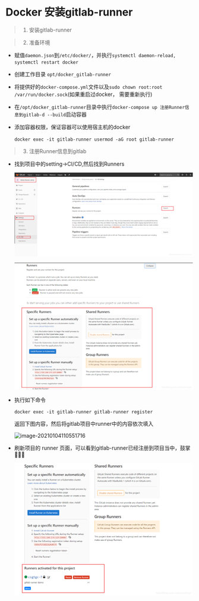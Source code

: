 # Docker 安装gitlab-runner

> 	1. 安装gitlab-runner



> 2. 准备环境

* 赋值`daemon.json`到`/etc/docker/`，并执行`systemctl daemon-reload, systemctl restart docker`

* 创建工作目录 `opt/docker_gitlab-runner`

* 将提供好的`docker-compose.yml`文件以及`sudo chown root:root /var/run/docker.sock`(如果重启过docker， 需要重新执行)

* 在`/opt/docker_gitlab-runner`目录中执行`docker-compose up 注册Runner信息到gitlab-d --build`启动容器

* 添加容器权限，保证容器可以使用宿主机的docker

  `docker exec -it gitlab-runner usermod -aG root gitlab-runner`


> 3. 注册Runner信息到gitlab

* 找到项目中的setting->CI/CD,然后找到Runners

  ![在这里插入图片描述](Docker安装gitlab-runner.assets/20190811192308339.png)

  ![在这里插入图片描述](Docker安装gitlab-runner.assets/20190811192331415.png)

* 执行如下命令

  ```shell
  docker exec -it gitlab-runner gitlab-runner register
  ```

  返回下图内容，然后将gitlab项目中runner中的内容依次填入

  ![image-20210104110551716](D:\SoftWare\Typora\docs\image-20210104110551716.png)

* 刷新项目的 runner 页面，可以看到gitlab-runner已经注册到项目当中，鼓掌👏👏👏

  ![在这里插入图片描述](Docker安装gitlab-runner.assets/20190811192415689.png)

  